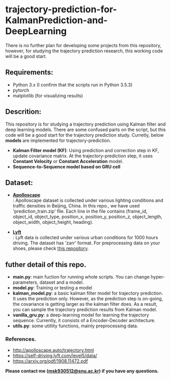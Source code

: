 # trajectory-prediction-for-KalmanPrediction-and-DeepLearning
There is no further plan for developing some projects from this repository, however, for studying the trajectory prediction research, this working code will be a good start.  

## Requirements:
* Python 3.x (I confirm that the scripts run in Python 3.5.3)
* pytorch
* matplotlib (for visualizing results)

## Descrition: 
This repository is for studying a trajectory prediction using Kalman filter and deep learning models. 
There are some confused parts on the script, but this code will be a good start for the trajectory prediction study.
Curretly, below **models** are implemented for trajectory-prediction.  

* **Kalman Filter model (KF)**: Using prediction and correction step in KF, update covariance matrix. At the trajectory-prediction step, it uses **Constant Velocity** or **Constant Acceleration** model.
* **Sequence-to-Sequence model based on GRU cell**  

## Dataset:
* [**Apolloscape**](http://apolloscape.auto/trajectory.html)  
: Apolloscape dataset is collected under various lighting conditions and traffic densities in Beijing, China. In this repo., we have used 'prediction_train.zip' file.
Each line in the file contains (frame_id, object_id, object_type, position_x, position_y, position_z, object_length, object_width, object_height, heading).

* [**Lyft**](https://self-driving.lyft.com/level5/data/)  
: Lyft data is collected under various urban conditions for 1000 hours driving. The dataset has 'zarr' format. For preprocessing data on your shoes, please check [this repository](https://github.com/zarr-developers/zarr-python).  

## futher detail of this repo.
* **main.py**: main fuction for running whole scripts. You can change hyper-parameters, dataset and a model.
* **model.py**: Training or testing a model
* **kalman_model.py**: a basic kalman filter model for trajectory prediction. It uses the prediction only. However, as the prediction step is on-going, the covariance is getting larger as the kalman filter does. As a result, you can sample the trajectory prediction results from Kalman model.
* **vanilla_gru.py**: a deep-learning model for learning the trajectory sequence. Currently, it consists of a Encoder-Decoder architecture.
* **utils.py**: some utitlity functions, mainly preprocessing data. 

### References.
* http://apolloscape.auto/trajectory.html
* https://self-driving.lyft.com/level5/data/
* https://arxiv.org/pdf/1908.11472.pdf  


**Please contact me (msk930512@snu.ac.kr) if you have any questions.**

